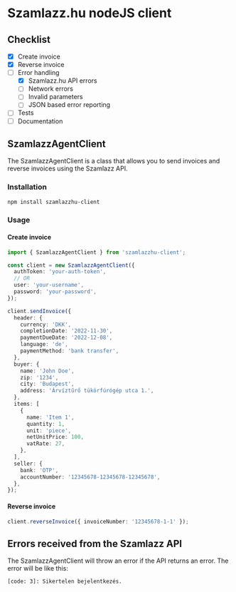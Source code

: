 # Szamlazz.hu nodeJS client

## Checklist

- [x] Create invoice
- [x] Reverse invoice
- [ ] Error handling
  - [x] Szamlazz.hu API errors
  - [ ] Network errors
  - [ ] Invalid parameters
  - [ ] JSON based error reporting
- [ ] Tests
- [ ] Documentation

## SzamlazzAgentClient

The SzamlazzAgentClient is a class that allows you to send invoices and reverse invoices using the Szamlazz API.

### Installation

```bash
npm install szamlazzhu-client
```

### Usage

#### Create invoice

```typescript
import { SzamlazzAgentClient } from 'szamlazzhu-client';

const client = new SzamlazzAgentClient({
  authToken: 'your-auth-token',
  // OR
  user: 'your-username',
  password: 'your-password',
});

client.sendInvoice({
  header: {
    currency: 'DKK',
    completionDate: '2022-11-30',
    paymentDueDate: '2022-12-08',
    language: 'de',
    paymentMethod: 'bank transfer',
  },
  buyer: {
    name: 'John Doe',
    zip: '1234',
    city: 'Budapest',
    address: 'Árvíztűrő tükörfúrógép utca 1.',
  },
  items: [
    {
      name: 'Item 1',
      quantity: 1,
      unit: 'piece',
      netUnitPrice: 100,
      vatRate: 27,
    },
  ],
  seller: {
    bank: 'OTP',
    accountNumber: '12345678-12345678-12345678',
  },
});
```

#### Reverse invoice

```typescript
client.reverseInvoice({ invoiceNumber: '12345678-1-1' });
```

## Errors received from the Szamlazz API

The SzamlazzAgentClient will throw an error if the API returns an error. The error will be like this:

```text
[code: 3]: Sikertelen bejelentkezés.
```
